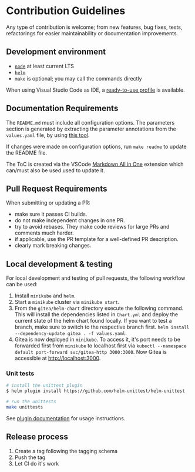 # Contribution Guidelines

Any type of contribution is welcome; from new features, bug fixes, tests,
refactorings for easier maintainability or documentation improvements.

## Development environment

- [`node`](https://nodejs.org/en/) at least current LTS
- [`helm`](https://helm.sh/docs/intro/install/)
- `make` is optional; you may call the commands directly

When using Visual Studio Code as IDE, a [ready-to-use profile](.vscode/) is available.

## Documentation Requirements

The `README.md` must include all configuration options.
The parameters section is generated by extracting the parameter annotations from the `values.yaml` file, by using [this tool](https://github.com/bitnami-labs/readme-generator-for-helm).

If changes were made on configuration options, run `make readme` to update the README file.

The ToC is created via the VSCode [Markdown All in One](https://marketplace.visualstudio.com/items?itemName=yzhang.markdown-all-in-one) extension which can/must also be used used to update it.

## Pull Request Requirements

When submitting or updating a PR:

- make sure it passes CI builds.
- do not make independent changes in one PR.
- try to avoid rebases. They make code reviews for large PRs and comments much harder.
- if applicable, use the PR template for a well-defined PR description.
- clearly mark breaking changes.

## Local development & testing

For local development and testing of pull requests, the following workflow can
be used:

1. Install `minikube` and `helm`.
1. Start a `minikube` cluster via `minikube start`.
1. From the `gitea/helm-chart` directory execute the following command.
   This will install the dependencies listed in `Chart.yml` and deploy the current state of the helm chart found locally.
   If you want to test a branch, make sure to switch to the respective branch first.
   `helm install --dependency-update gitea . -f values.yaml`.
1. Gitea is now deployed in `minikube`.
   To access it, it's port needs to be forwarded first from `minikube` to localhost first via `kubectl --namespace
default port-forward svc/gitea-http 3000:3000`.
   Now Gitea is accessible at [http://localhost:3000](http://localhost:3000).

### Unit tests

```bash
# install the unittest plugin
$ helm plugin install https://github.com/helm-unittest/helm-unittest

# run the unittests
make unittests
```

See [plugin documentation](https://github.com/helm-unittest/helm-unittest/blob/main/DOCUMENT.md) for usage instructions.

## Release process

1. Create a tag following the tagging schema
1. Push the tag
1. Let CI do it's work
